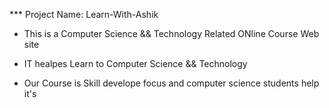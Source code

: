 *** Project Name:  Learn-With-Ashik

* This is a Computer Science && Technology Related ONline Course Web site

* IT healpes Learn to Computer Science && Technology 
*  Our Course is Skill develope focus  and computer science students help it's 